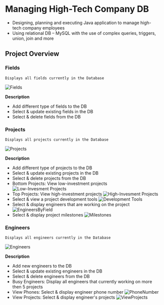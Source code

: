 # Managing High-Tech Company DB

- Designing, planning and executing Java application to manage high-tech company employees
- Using relational DB – MySQL with the use of complex queries, triggers, union, join and more


## Project Overview
### Fields
	Displays all fields currently in the Database
![Fields](https://user-images.githubusercontent.com/12692788/56085279-2baea480-5e49-11e9-9bc7-3fdf821d62c1.jpg)


**Description** 
- Add different type of fields to the DB
- Select & update existing fields in the DB
- Select & delete fields from the DB

### Projects
	Displays all projects currently in the Database
![Projects](https://user-images.githubusercontent.com/12692788/56085346-243bcb00-5e4a-11e9-9648-f0094fbeb6f0.jpg)

**Description** 
- Add different type of projects to the DB
- Select & update existing projects in the DB
- Select & delete projects from the DB
- Bottom Projects: View low-investment projects
![Low-Invesment Projects](https://user-images.githubusercontent.com/12692788/56085401-35d1a280-5e4b-11e9-81f4-09ee0a1c8fa8.jpg)
- Top Projects: View high-investment projects
![High-Invesment Projects](https://user-images.githubusercontent.com/12692788/56085415-75988a00-5e4b-11e9-8225-36819327e097.jpg)
- Select & view a project development tools
![Development Tools](https://user-images.githubusercontent.com/12692788/56085427-c14b3380-5e4b-11e9-86a9-c8b0a3693e05.jpg)
- Select & display engineers that are working on the project
![EngineersByField](https://user-images.githubusercontent.com/12692788/56085465-6f56dd80-5e4c-11e9-8b36-2d8c457637da.jpg)
- Select & display project milestones
![Milestones](https://user-images.githubusercontent.com/12692788/56085488-c78ddf80-5e4c-11e9-8f1b-d57916d04304.jpg)


### Engineers
	Displays all engineers currently in the Database
![Engineers](https://user-images.githubusercontent.com/12692788/56085545-c27d6000-5e4d-11e9-8358-4fef6883dc2a.jpg)

**Description** 
- Add new engineers to the DB
- Select & update existing engineers in the DB
- Select & delete engineers from the DB
- Busy Engineers: Display all engineers that currently working on more then 5 projects
- View Phones: Select & display engineer phone number
![PhoneNumber](https://user-images.githubusercontent.com/12692788/56085574-50f1e180-5e4e-11e9-99b6-8eadd1fe8b66.jpg)
- View Projects: Select & display engineer's projects
![ViewProjects](https://user-images.githubusercontent.com/12692788/56085591-9dd5b800-5e4e-11e9-94a9-d9424c226751.jpg)

